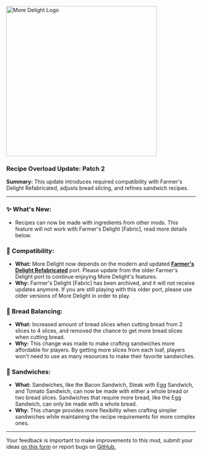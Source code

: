 <p align="left"><img src="https://cdn.modrinth.com/data/znHQQtuU/images/69377ff53f97891530ffc2e042c5c8f41693e1db.png" alt="More Delight Logo" width="400">

<h3>Recipe Overload Update: Patch 2</h3>
<p><b>Summary:</b> This update introduces required compatibility with Farmer's Delight Refabricated, adjusts bread slicing, and refines sandwich recipes.</p>
<hr/>

<h3>✨ What's New:</h3>
<ul>
  <li>Recipes can now be made with ingredients from other mods. This feature will not work with Farmer's Delight [Fabric], read more details below.</li>
</ul>

<h3>🧩 Compatibility:</h3>
<ul>
  <li><b>What:</b> More Delight now depends on the modern and updated <b><a href="https://modrinth.com/mod/farmers-delight-refabricated">Farmer's Delight Refabricated</a></b> port. Please update from the older Farmer's Delight port to continue enjoying More Delight's features.</li>
  <li><b>Why:</b> Farmer's Delight [Fabric] has been archived, and it will not receive updates anymore. If you are still playing with this older port, please use older versions of More Delight in order to play.</li>
</ul>

<h3>🍞 Bread Balancing:</h3>
<ul>
  <li><b>What:</b> Increased amount of bread slices when cutting bread from 2 slices to 4 slices, and removed the chance to get more bread slices when cutting bread.</li>
  <li><b>Why:</b> This change was made to make crafting sandwiches more affordable for players. By getting more slices from each loaf, players won't need to use as many resources to make their favorite sandwiches.</li>
</ul>

<h3>🥪 Sandwiches:</h3>
<ul>
  <li><b>What:</b> Sandwiches, like the Bacon Sandwich, Steak with Egg Sandwich, and Tomato Sandwich, can now be made with either a whole bread or two bread slices. Sandwiches that require more bread, like the Egg Sandwich, can only be made with a whole bread.</li>
  <li><b>Why:</b> This change provides more flexibility when crafting simpler sandwiches while maintaining the recipe requirements for more complex ones.</li>
</ul>
<hr/>

<p>Your feedback is important to make improvements to this mod, submit your ideas <a href="https://forms.gle/jFshSk3QeH6pqM9E6">on this form</a> or report bugs on <a href="https://github.com/axperty/moredelight-fabric/issues">GitHub.</a></p>
